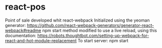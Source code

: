 # react-pos
Point of sale developed whit react-webpack
Initialized using the yeoman generator: https://github.com/react-webpack-generators/generator-react-webpack#readme
npm start method modified to use a live reload, using this documentation: https://robots.thoughtbot.com/setting-up-webpack-for-react-and-hot-module-replacement
To start server: npm start
